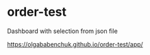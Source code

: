 # order-test
Dashboard with selection from json file

https://olgababenchuk.github.io/order-test/app/
